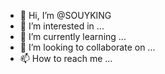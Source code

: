 - 👋 Hi, I’m @SOUYKING
- 👀 I’m interested in ...
- 🌱 I’m currently learning ...
- 💞️ I’m looking to collaborate on ...
- 📫 How to reach me ...

<!---
SOUYKING/SOUYKING is a ✨ special ✨ repository because its `README.md` (this file) appears on your GitHub profile.
You can click the Preview link to take a look at your changes.
--->
